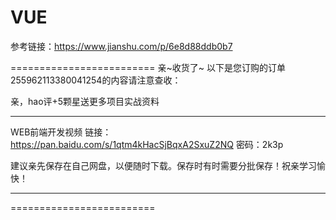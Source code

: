 # VUE





参考链接：https://www.jianshu.com/p/6e8d88ddb0b7



=========================
亲~收货了~
以下是您订购的订单255962113380041254的内容请注意查收：

亲，hao评+5颗星送更多项目实战资料
********************************************************************
WEB前端开发视频
链接：https://pan.baidu.com/s/1qtm4kHacSjBqxA2SxuZ2NQ 密码：2k3p

建议亲先保存在自己网盘，以便随时下载。保存时有时需要分批保存！祝亲学习愉快！
*************************************************************
=========================